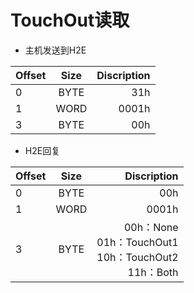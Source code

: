 # TouchOut读取
* 主机发送到H2E

| Offset    | Size          | Discription  |
| --------- |:-------------:| -----:|
| 0         | BYTE | 31h |
| 1         | WORD|   0001h |
| 3         | BYTE  |    00h |

* H2E回复

| Offset    | Size          | Discription  |
| --------- |:-------------:| -----:|
| 0         | BYTE | 00h |
| 1         | WORD|   0001h |
| 3         | BYTE  |    00h：None<br>01h：TouchOut1<br>10h：TouchOut2<br>11h：Both |